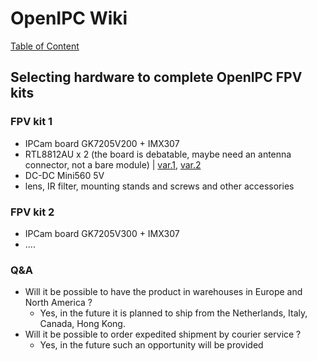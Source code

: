 # OpenIPC Wiki
[Table of Content](../README.md)

Selecting hardware to complete OpenIPC FPV kits
-----------------------------------------------

### FPV kit 1

- IPCam board GK7205V200 + IMX307
- RTL8812AU x 2 (the board is debatable, maybe need an antenna connector, not a bare module) | [var.1](https://aliexpress.com/item/32830016946.html), [var.2](https://aliexpress.com/item/1005005262601564.html)
- DC-DC Mini560 5V
- lens, IR filter, mounting stands and screws and other accessories


### FPV kit 2

- IPCam board GK7205V300 + IMX307
- ....

### Q&A

- Will it be possible to have the product in warehouses in Europe and North America ?
    - Yes, in the future it is planned to ship from the Netherlands, Italy, Canada, Hong Kong.
- Will it be possible to order expedited shipment by courier service ?
    - Yes, in the future such an opportunity will be provided
